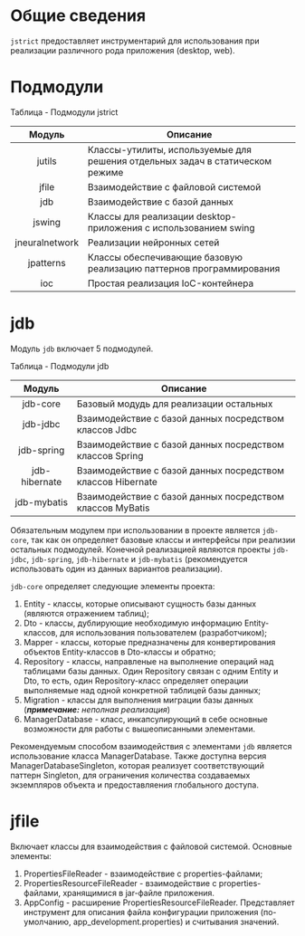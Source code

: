 # Общие сведения
```jstrict``` предоставляет инструментарий для использования при реализации различного рода приложения (desktop, web).

# Подмодули
Таблица - Подмодули jstrict

| **Модуль** | **Описание** |
|:--------:|-----------------------------------------|
| jutils | Классы-утилиты, используемые для решения отдельных задач в статическом режиме |
| jfile | Взаимодействие с файловой системой |
| jdb | Взаимодействие с базой данных |
| jswing | Классы для реализации desktop-приложения с использованием swing |
| jneuralnetwork | Реализации нейронных сетей |
| jpatterns | Классы обеспечивающие базовую реализацию паттернов программирования |
| ioc | Простая реализация IoC-контейнера |

# jdb
Модуль ```jdb``` включает 5 подмодулей.

Таблица - Подмодули jdb

| **Модуль** | **Описание** |
|:--------:|-----------------------------------------|
| jdb-core | Базовый модудь для реализации остальных |
| jdb-jdbc | Взаимодействие с базой данных посредством классов Jdbc |
| jdb-spring | Взаимодействие с базой данных посредством классов Spring |
| jdb-hibernate | Взаимодействие с базой данных посредством классов Hibernate |
| jdb-mybatis | Взаимодействие с базой данных посредством классов MyBatis |

Обязательным модулем при использовании в проекте является ```jdb-core```, так как он определяет базовые классы и интерфейсы при реализии остальных подмодулей. Конечной реализацией являются проекты ```jdb-jdbc```, ```jdb-spring```, ```jdb-hibernate``` и ```jdb-mybatis``` (рекомендуется использовать один из данных вариантов реализации).

```jdb-core``` определяет следующие элементы проекта:
1. Entity - классы, которые описывают сущность базы данных (являются отражением таблиц);
2. Dto - классы, дублирующие необходимую информацию Entity-классов, для использования пользователем (разработчиком);
3. Mapper - классы, которые предназначены для конвертирования объектов Entity-классов в Dto-классы и обратно;
4. Repository - классы, направленые на выполнение операций над таблицами базы данных. Один Repository связан с одним Entity и Dto, то есть, один Repository-класс определяет операции выполняемые над одной конкретной таблицей базы данных;
5. Migration - классы для выполнения миграции базы данных (***примечание:** неполная реализация*)
6. ManagerDatabase - класс, инкапсулирующий в себе основные возможности для работы с вышеописанными элементами.

Рекомендуемым способом взаимодействия с элементами ```jdb``` является использование класса ManagerDatabase. Также доступна версия ManagerDatabaseSingleton, которая реализует соответствующий паттерн Singleton, для ограничения количества создаваемых экземпляров объекта и предоставляения глобального доступа.

# jfile
Включает классы для взаимодействия с файловой системой.
Основные элементы:
1. PropertiesFileReader - взаимодействие с properties-файлами;
2. PropertiesResourceFileReader - взаимодействие с properties-файлами, хранящимися в jar-файле приложения.
3. AppConfig - расширение PropertiesResourceFileReader. Представляет инструмент для описания файла конфигурации приложения (по-умолчанию, app_development.properties) и считывания значений.
